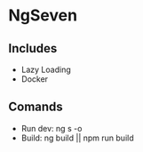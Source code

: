 # NgSeven

## Includes
- Lazy Loading
- Docker

## Comands
- Run dev: ng s -o
- Build: ng build || npm run build

